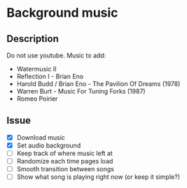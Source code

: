 # Background music
## Description
Do not use youtube.
Music to add:
- Watermusic II
- Reflection I - Brian Eno
- Harold Budd / Brian Eno - The Pavilion Of Dreams (1978)
- Warren Burt - Music For Tuning Forks (1987)
- Romeo Poirier

## Issue 
- [x] Download music
- [x] Set audio background
- [ ] Keep track of where music left at
- [ ] Randomize each time pages load
- [ ] Smooth transition between songs
- [ ] Show what song is playing right now (or keep it simple?)